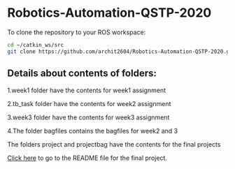 # Robotics-Automation-QSTP-2020
To clone the repository to your ROS workspace:
```bash
cd ~/catkin_ws/src
git clone https://github.com/archit2604/Robotics-Automation-QSTP-2020.git
```
## Details about contents of folders:
1.week1 folder have the contents for week1 assignment

2.tb_task folder have the contents for week2 assignment

3.week3 folder have the contents for week3 assignment

4.The folder bagfiles contains the bagfiles for week2 and 3

The folders project and projectbag have the contents for the final projects

 [Click here](./PROJECT.md) to go to the README file for the final project.
